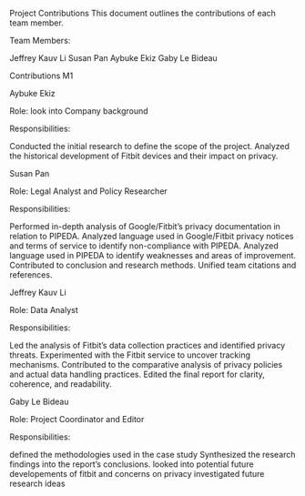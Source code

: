 Project Contributions
This document outlines the contributions of each team member.

Team Members:

Jeffrey Kauv Li
Susan Pan
Aybuke Ekiz
Gaby Le Bideau



Contributions M1

Aybuke Ekiz


Role: look into Company background

Responsibilities:

Conducted the initial research to define the scope of the project.
Analyzed the historical development of Fitbit devices and their impact on privacy.




Susan Pan


Role: Legal Analyst and Policy Researcher

Responsibilities:

Performed in-depth analysis of Google/Fitbit’s privacy documentation in relation to PIPEDA.
Analyzed language used in Google/Fitbit privacy notices and terms of service to identify non-compliance with PIPEDA.
Analyzed language used in PIPEDA to identify weaknesses and areas of improvement.
Contributed to conclusion and research methods.
Unified team citations and references.




Jeffrey Kauv Li


Role: Data Analyst

Responsibilities:

Led the analysis of Fitbit’s data collection practices and identified privacy threats.
Experimented with the Fitbit service to uncover tracking mechanisms.
Contributed to the comparative analysis of privacy policies and actual data handling practices.
Edited the final report for clarity, coherence, and readability.




Gaby Le Bideau


Role: Project Coordinator and Editor

Responsibilities:

defined the methodologies used in the case study
Synthesized the research findings into the report’s conclusions.
looked into potential future developements of fitbit and concerns on privacy
investigated future research ideas
